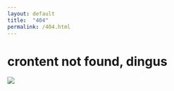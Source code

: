 ```yaml
---
layout: default
title:  "404"
permalink: /404.html
---
```


<div class="dingus">
	<h1>crontent not found, dingus</h1>
<div>


<img src="http://24.media.tumblr.com/tumblr_m3m6lkTtHO1qgs0sio1_500.gif">
